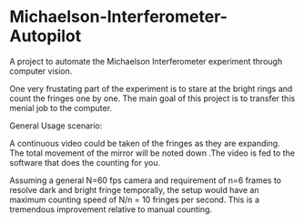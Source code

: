 # Michaelson-Interferometer-Autopilot
A project to automate the Michaelson Interferometer experiment through computer vision.

One very frustating part of the experiment is to stare at the bright rings and count the fringes one by one.
The main goal of this project is to transfer this menial job to the computer.

General Usage scenario:

A continuous video could be taken of the fringes as they are expanding. The total movement of the mirror will be noted down .The video is fed to the software that does the counting for you.

Assuming a general  N=60 fps camera and requirement of n=6 frames to resolve dark and bright fringe temporally, the setup would have an maximum counting speed of  N/n = 10 fringes per second. This is a tremendous improvement relative to manual counting.
